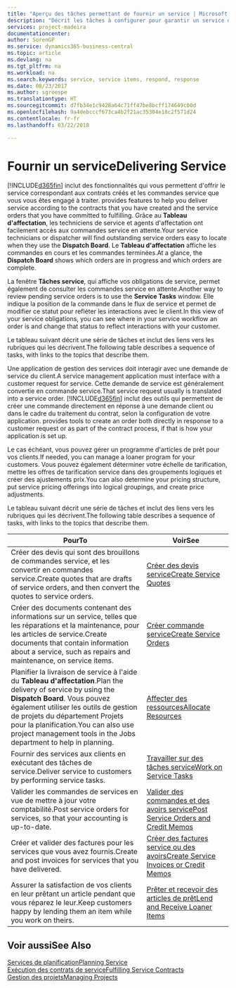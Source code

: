 ```yaml
---
title: "Aperçu des tâches permettant de fournir un service | Microsoft Docs"
description: "Décrit les tâches à configurer pour garantir un service de qualité et respecter les engagement vis-à-vis des clients."
services: project-madeira
documentationcenter: 
author: SorenGP
ms.service: dynamics365-business-central
ms.topic: article
ms.devlang: na
ms.tgt_pltfrm: na
ms.workload: na
ms.search.keywords: service, service items, respond, response
ms.date: 08/23/2017
ms.author: sgroespe
ms.translationtype: HT
ms.sourcegitcommit: d7fb34e1c9428a64c71ff47be8bcff174649c00d
ms.openlocfilehash: 9a4debcccf673ca4b2f21ac35304e18c2f571d24
ms.contentlocale: fr-fr
ms.lasthandoff: 03/22/2018

---
```

# <a name="delivering-service"></a><span data-ttu-id="cd430-103">Fournir un service</span><span class="sxs-lookup"><span data-stu-id="cd430-103">Delivering Service</span></span>
[!INCLUDE[d365fin](includes/d365fin_md.md)]<span data-ttu-id="cd430-104"> inclut des fonctionnalités qui vous permettent d'offrir le service correspondant aux contrats créés et les commandes service que vous vous êtes engagé à traiter.</span><span class="sxs-lookup"><span data-stu-id="cd430-104"> provides features to help you deliver service according to the contracts that you have created and the service orders that you have committed to fulfilling.</span></span> <span data-ttu-id="cd430-105">Grâce au **Tableau d'affectation**, les techniciens de service et agents d'affectation ont facilement accès aux commandes service en attente.</span><span class="sxs-lookup"><span data-stu-id="cd430-105">Your service technicians or dispatcher will find outstanding service orders easy to locate when they use the **Dispatch Board**.</span></span> <span data-ttu-id="cd430-106">Le **Tableau d'affectation** affiche les commandes en cours et les commandes terminées.</span><span class="sxs-lookup"><span data-stu-id="cd430-106">At a glance, the **Dispatch Board** shows which orders are in progress and which orders are complete.</span></span>  
  
<span data-ttu-id="cd430-107">La fenêtre **Tâches service**, qui affiche vos obligations de service, permet également de consulter les commandes service en attente.</span><span class="sxs-lookup"><span data-stu-id="cd430-107">Another way to review pending service orders is to use the **Service Tasks** window.</span></span> <span data-ttu-id="cd430-108">Elle indique la position de la commande dans le flux de service et permet de modifier ce statut pour refléter les interactions avec le client.</span><span class="sxs-lookup"><span data-stu-id="cd430-108">In this view of your service obligations, you can see where in your service workflow an order is and change that status to reflect interactions with your customer.</span></span>  
  
<span data-ttu-id="cd430-109">Le tableau suivant décrit une série de tâches et inclut des liens vers les rubriques qui les décrivent.</span><span class="sxs-lookup"><span data-stu-id="cd430-109">The following table describes a sequence of tasks, with links to the topics that describe them.</span></span>   

<span data-ttu-id="cd430-110">Une application de gestion des services doit interagir avec une demande de service du client.</span><span class="sxs-lookup"><span data-stu-id="cd430-110">A service management application must interface with a customer request for service.</span></span> <span data-ttu-id="cd430-111">Cette demande de service est généralement convertie en commande service.</span><span class="sxs-lookup"><span data-stu-id="cd430-111">That service request usually is translated into a service order.</span></span> [!INCLUDE[d365fin](includes/d365fin_md.md)]<span data-ttu-id="cd430-112"> inclut des outils qui permettent de créer une commande directement en réponse à une demande client ou dans le cadre du traitement du contrat, selon la configuration de votre application.</span><span class="sxs-lookup"><span data-stu-id="cd430-112"> provides tools to create an order both directly in response to a customer request or as part of the contract process, if that is how your application is set up.</span></span>  
  
<span data-ttu-id="cd430-113">Le cas échéant, vous pouvez gérer un programme d'articles de prêt pour vos clients.</span><span class="sxs-lookup"><span data-stu-id="cd430-113">If needed, you can manage a loaner program for your customers.</span></span> <span data-ttu-id="cd430-114">Vous pouvez également déterminer votre échelle de tarification, mettre les offres de tarification service dans des groupements logiques et créer des ajustements prix.</span><span class="sxs-lookup"><span data-stu-id="cd430-114">You can also determine your pricing structure, put service pricing offerings into logical groupings, and create price adjustments.</span></span>  
  
<span data-ttu-id="cd430-115">Le tableau suivant décrit une série de tâches et inclut des liens vers les rubriques qui les décrivent.</span><span class="sxs-lookup"><span data-stu-id="cd430-115">The following table describes a sequence of tasks, with links to the topics that describe them.</span></span>   
  
|<span data-ttu-id="cd430-116">**Pour**</span><span class="sxs-lookup"><span data-stu-id="cd430-116">**To**</span></span>|<span data-ttu-id="cd430-117">**Voir**</span><span class="sxs-lookup"><span data-stu-id="cd430-117">**See**</span></span>|  
|------------|-------------|  
|<span data-ttu-id="cd430-118">Créer des devis qui sont des brouillons de commandes service, et les convertir en commandes service.</span><span class="sxs-lookup"><span data-stu-id="cd430-118">Create quotes that are drafts of service orders, and then convert the quotes to service orders.</span></span>|[<span data-ttu-id="cd430-119">Créer des devis service</span><span class="sxs-lookup"><span data-stu-id="cd430-119">Create Service Quotes</span></span>](service-how-to-create-service-quotes.md)|
|<span data-ttu-id="cd430-120">Créer des documents contenant des informations sur un service, telles que les réparations et la maintenance, pour les articles de service.</span><span class="sxs-lookup"><span data-stu-id="cd430-120">Create documents that contain information about a service, such as repairs and maintenance, on service items.</span></span>|[<span data-ttu-id="cd430-121">Créer commande service</span><span class="sxs-lookup"><span data-stu-id="cd430-121">Create Service Orders</span></span>](service-how-to-create-service-orders.md)|
|<span data-ttu-id="cd430-122">Planifier la livraison de service à l'aide du **Tableau d'affectation**.</span><span class="sxs-lookup"><span data-stu-id="cd430-122">Plan the delivery of service by using the **Dispatch Board**.</span></span> <span data-ttu-id="cd430-123">Vous pouvez également utiliser les outils de gestion de projets du département Projets pour la planification.</span><span class="sxs-lookup"><span data-stu-id="cd430-123">You can also use project management tools in the Jobs department to help in planning.</span></span>|[<span data-ttu-id="cd430-124">Affecter des ressources</span><span class="sxs-lookup"><span data-stu-id="cd430-124">Allocate Resources</span></span>](service-how-to-allocate-resources.md)|  
|<span data-ttu-id="cd430-125">Fournir des services aux clients en exécutant des tâches de service.</span><span class="sxs-lookup"><span data-stu-id="cd430-125">Deliver service to customers by performing service tasks.</span></span>|[<span data-ttu-id="cd430-126">Travailler sur des tâches service</span><span class="sxs-lookup"><span data-stu-id="cd430-126">Work on Service Tasks</span></span>](service-how-to-work-on-service-tasks.md)|  
|<span data-ttu-id="cd430-127">Valider les commandes de services en vue de mettre à jour votre comptabilité.</span><span class="sxs-lookup"><span data-stu-id="cd430-127">Post service orders for services, so that your accounting is up-to-date.</span></span>|[<span data-ttu-id="cd430-128">Valider des commandes et des avoirs service</span><span class="sxs-lookup"><span data-stu-id="cd430-128">Post Service Orders and Credit Memos</span></span>](service-how-to-post-service-orders.md)|  
|<span data-ttu-id="cd430-129">Créer et valider des factures pour les services que vous avez fournis.</span><span class="sxs-lookup"><span data-stu-id="cd430-129">Create and post invoices for services that you have delivered.</span></span>|[<span data-ttu-id="cd430-130">Créer des factures service ou des avoirs</span><span class="sxs-lookup"><span data-stu-id="cd430-130">Create Service Invoices or Credit Memos</span></span>](service-how-create-invoices.md)|  
|<span data-ttu-id="cd430-131">Assurer la satisfaction de vos clients en leur prêtant un article pendant que vous réparez le leur.</span><span class="sxs-lookup"><span data-stu-id="cd430-131">Keep customers happy by lending them an item while you work on theirs.</span></span>| [<span data-ttu-id="cd430-132">Prêter et recevoir des articles de prêt</span><span class="sxs-lookup"><span data-stu-id="cd430-132">Lend and Receive Loaner Items</span></span>](service-how-to-lend-receive-loaners.md)|
  
## <a name="see-also"></a><span data-ttu-id="cd430-133">Voir aussi</span><span class="sxs-lookup"><span data-stu-id="cd430-133">See Also</span></span>  
[<span data-ttu-id="cd430-134">Services de planification</span><span class="sxs-lookup"><span data-stu-id="cd430-134">Planning Service</span></span>](service-plan-service.md)  
[<span data-ttu-id="cd430-135">Exécution des contrats de service</span><span class="sxs-lookup"><span data-stu-id="cd430-135">Fulfilling Service Contracts</span></span>](service-fulfill-service-contracts.md)  
[<span data-ttu-id="cd430-136">Gestion des projets</span><span class="sxs-lookup"><span data-stu-id="cd430-136">Managing Projects</span></span>](projects-manage-projects.md)  

